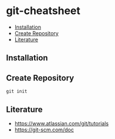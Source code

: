 # git-cheatsheet

-  [Installation](https://github.com/fprotopapa/git-cheatsheet/edit/main/README.md#installation)
-  [Create Repository](https://github.com/fprotopapa/git-cheatsheet/edit/main/README.md#create-repository)
-  [Literature](https://github.com/fprotopapa/git-cheatsheet/edit/main/README.md#literature)

## Installation

## Create Repository

```
git init 
```

## Literature

- https://www.atlassian.com/git/tutorials
- https://git-scm.com/doc
